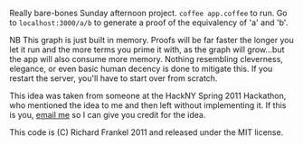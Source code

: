 Really bare-bones Sunday afternoon project. `coffee app.coffee` to run. Go to
`localhost:3000/a/b` to generate a proof of the equivalency of 'a' and 'b'.

NB This graph is just built in memory. Proofs will be far faster the longer you
let it run and the more terms you prime it with, as the graph will grow...but
the app will also consume more memory. Nothing resembling cleverness, elegance,
or even basic human decency is done to mitigate this. If you restart the server,
you'll have to start over from scratch.

This idea was taken from someone at the HackNY Spring 2011 Hackathon, who
mentioned the idea to me and then left without implementing it. If this is you,
[email me](mailto:richard@frankel.tv?subject=prooferb%20credit) so I can give
you credit for the idea.

This code is (C) Richard Frankel 2011 and released under the MIT license.